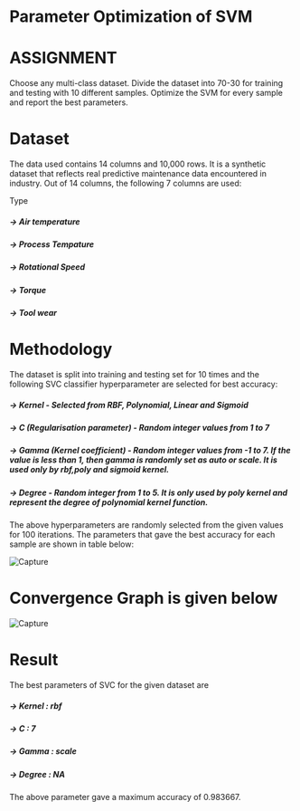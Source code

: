 # Parameter Optimization of SVM

# ASSIGNMENT
Choose any multi-class dataset. Divide the dataset into 70-30 for training and testing with 10 different samples. Optimize the SVM for every sample and report the best parameters.

# Dataset
The data used contains 14 columns and 10,000 rows. It is a synthetic dataset that reflects real predictive maintenance data encountered in industry. Out of 14 columns, the following 7 columns are used:

Type
##### -> Air temperature
##### -> Process Tempature
##### -> Rotational Speed
##### -> Torque
##### -> Tool wear

# Methodology
The dataset is split into training and testing set for 10 times and the following SVC classifier hyperparameter are selected for best accuracy:

##### -> Kernel - Selected from RBF, Polynomial, Linear and Sigmoid
##### -> C (Regularisation parameter) - Random integer values from 1 to 7
##### -> Gamma (Kernel coefficient) - Random integer values from -1 to 7. If the value is less than 1, then gamma is randomly set as auto or scale. It is used only by                                       rbf,poly and sigmoid kernel.
##### -> Degree - Random integer from 1 to 5. It is only used by poly kernel and represent the degree of polynomial kernel function.

The above hyperparameters are randomly selected from the given values for 100 iterations. The parameters that gave the best accuracy for each sample are shown in table below:

![Capture](https://user-images.githubusercontent.com/84433199/233135079-b3c22873-209b-4a22-a7be-bb28e67404a8.JPG)

# Convergence Graph is given below

![Capture](https://user-images.githubusercontent.com/84433199/233135580-952eb743-b5b4-4a01-8c8b-4ec593c0f7ef.JPG)

# Result
The best parameters of SVC for the given dataset are
##### -> Kernel : rbf
##### -> C : 7
##### -> Gamma : scale
##### -> Degree : NA
The above parameter gave a maximum accuracy of 0.983667.
